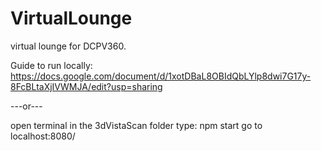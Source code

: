 # VirtualLounge

virtual lounge for DCPV360.

Guide to run locally:
https://docs.google.com/document/d/1xotDBaL8OBIdQbLYlp8dwi7G17y-8FcBLtaXjIVWMJA/edit?usp=sharing

---or---

open terminal in the 3dVistaScan folder
type: npm start
go to localhost:8080/
